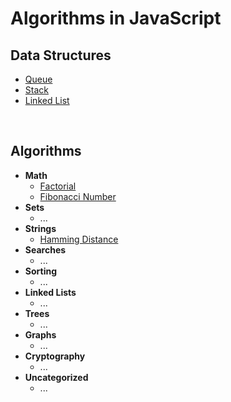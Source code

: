 # Algorithms in JavaScript

## Data Structures

- [Queue](./data-structures/queue/)  
- [Stack](./data-structures/stack/)
- [Linked List](./data-structures/linked-list/)

<br>

## Algorithms

- **Math**
  - [Factorial](./algorithms/math/factorial/)
  - [Fibonacci Number](./algorithms/math/fibonacci/)
- **Sets**
  - ...
- **Strings**
  - [Hamming Distance](./algorithms/strings/hamming_distance/)
- **Searches**
  - ...
- **Sorting**
  - ...
- **Linked Lists**
  - ...
- **Trees**
  - ...
- **Graphs**
  - ...
- **Cryptography**
  - ...
- **Uncategorized**
  - ...
